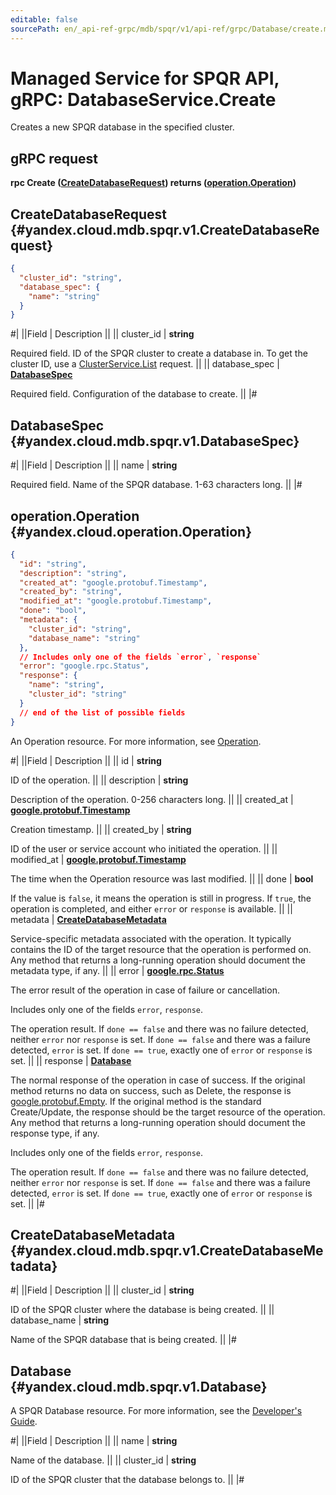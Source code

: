```yaml
---
editable: false
sourcePath: en/_api-ref-grpc/mdb/spqr/v1/api-ref/grpc/Database/create.md
---
```


# Managed Service for SPQR API, gRPC: DatabaseService.Create

Creates a new SPQR database in the specified cluster.

## gRPC request

**rpc Create ([CreateDatabaseRequest](#yandex.cloud.mdb.spqr.v1.CreateDatabaseRequest)) returns ([operation.Operation](#yandex.cloud.operation.Operation))**

## CreateDatabaseRequest {#yandex.cloud.mdb.spqr.v1.CreateDatabaseRequest}

```json
{
  "cluster_id": "string",
  "database_spec": {
    "name": "string"
  }
}
```

#|
||Field | Description ||
|| cluster_id | **string**

Required field. ID of the SPQR cluster to create a database in.
To get the cluster ID, use a [ClusterService.List](/docs/managed-spqr/api-ref/grpc/Cluster/list#List) request. ||
|| database_spec | **[DatabaseSpec](#yandex.cloud.mdb.spqr.v1.DatabaseSpec)**

Required field. Configuration of the database to create. ||
|#

## DatabaseSpec {#yandex.cloud.mdb.spqr.v1.DatabaseSpec}

#|
||Field | Description ||
|| name | **string**

Required field. Name of the SPQR database. 1-63 characters long. ||
|#

## operation.Operation {#yandex.cloud.operation.Operation}

```json
{
  "id": "string",
  "description": "string",
  "created_at": "google.protobuf.Timestamp",
  "created_by": "string",
  "modified_at": "google.protobuf.Timestamp",
  "done": "bool",
  "metadata": {
    "cluster_id": "string",
    "database_name": "string"
  },
  // Includes only one of the fields `error`, `response`
  "error": "google.rpc.Status",
  "response": {
    "name": "string",
    "cluster_id": "string"
  }
  // end of the list of possible fields
}
```

An Operation resource. For more information, see [Operation](/docs/api-design-guide/concepts/operation).

#|
||Field | Description ||
|| id | **string**

ID of the operation. ||
|| description | **string**

Description of the operation. 0-256 characters long. ||
|| created_at | **[google.protobuf.Timestamp](https://developers.google.com/protocol-buffers/docs/reference/google.protobuf#timestamp)**

Creation timestamp. ||
|| created_by | **string**

ID of the user or service account who initiated the operation. ||
|| modified_at | **[google.protobuf.Timestamp](https://developers.google.com/protocol-buffers/docs/reference/google.protobuf#timestamp)**

The time when the Operation resource was last modified. ||
|| done | **bool**

If the value is `false`, it means the operation is still in progress.
If `true`, the operation is completed, and either `error` or `response` is available. ||
|| metadata | **[CreateDatabaseMetadata](#yandex.cloud.mdb.spqr.v1.CreateDatabaseMetadata)**

Service-specific metadata associated with the operation.
It typically contains the ID of the target resource that the operation is performed on.
Any method that returns a long-running operation should document the metadata type, if any. ||
|| error | **[google.rpc.Status](https://cloud.google.com/tasks/docs/reference/rpc/google.rpc#status)**

The error result of the operation in case of failure or cancellation.

Includes only one of the fields `error`, `response`.

The operation result.
If `done == false` and there was no failure detected, neither `error` nor `response` is set.
If `done == false` and there was a failure detected, `error` is set.
If `done == true`, exactly one of `error` or `response` is set. ||
|| response | **[Database](#yandex.cloud.mdb.spqr.v1.Database)**

The normal response of the operation in case of success.
If the original method returns no data on success, such as Delete,
the response is [google.protobuf.Empty](https://developers.google.com/protocol-buffers/docs/reference/google.protobuf#google.protobuf.Empty).
If the original method is the standard Create/Update,
the response should be the target resource of the operation.
Any method that returns a long-running operation should document the response type, if any.

Includes only one of the fields `error`, `response`.

The operation result.
If `done == false` and there was no failure detected, neither `error` nor `response` is set.
If `done == false` and there was a failure detected, `error` is set.
If `done == true`, exactly one of `error` or `response` is set. ||
|#

## CreateDatabaseMetadata {#yandex.cloud.mdb.spqr.v1.CreateDatabaseMetadata}

#|
||Field | Description ||
|| cluster_id | **string**

ID of the SPQR cluster where the database is being created. ||
|| database_name | **string**

Name of the SPQR database that is being created. ||
|#

## Database {#yandex.cloud.mdb.spqr.v1.Database}

A SPQR Database resource. For more information, see the
[Developer's Guide](/docs/managed-spqr/concepts).

#|
||Field | Description ||
|| name | **string**

Name of the database. ||
|| cluster_id | **string**

ID of the SPQR cluster that the database belongs to. ||
|#